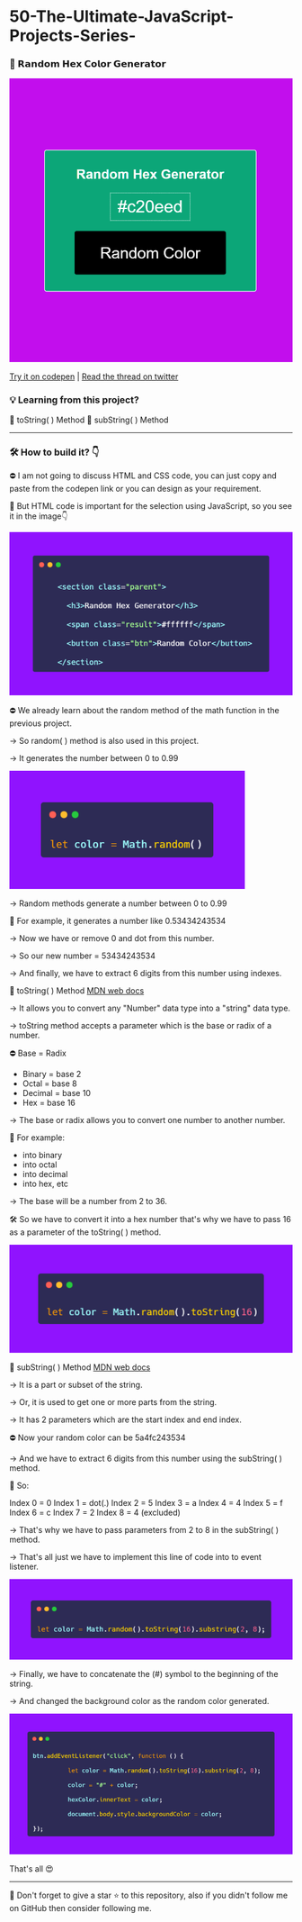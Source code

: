 # 50-The-Ultimate-JavaScript-Projects-Series-

### 🎉 𝗥𝗮𝗻𝗱𝗼𝗺 𝗛𝗲𝘅 𝗖𝗼𝗹𝗼𝗿 𝗚𝗲𝗻𝗲𝗿𝗮𝘁𝗼𝗿

![Thumb](_readme_images/thumb.png)


[Try it on codepen](https://codepen.io/atechajay/pen/mdXbBGx) | [Read the thread on twitter](https://twitter.com/ATechAjay/status/1519959436307034112)


### 💡 Learning from this project?

📌 toString( ) Method
📌 subString( ) Method
___
### 🛠 How to build it? 👇




⛔ I am not going to discuss HTML and CSS code, you can just copy and paste from the codepen link or you can design as your requirement.

📌 But HTML code is important for the selection using JavaScript, so you see it in the image👇


![tweet1](_readme_images/1.png)

⛔ We already learn about the random method of the math function in the previous project.

→ So random( ) method is also used in this project.

→ It generates the number between 0 to 0.99

![tweet1](_readme_images/2.png)

→ Random methods generate a number between 0 to 0.99

👀 For example, it generates a number like 0.53434243534

→ Now we have or remove 0 and dot from this number.

→ So our new number = 53434243534

→ And finally, we have to extract 6 digits from this number using indexes.

📌 toString( ) Method [MDN web docs](https://developer.mozilla.org/fr/docs/Web/JavaScript/Reference/Global_Objects/String/toString)

→ It allows you to convert any "Number" data type into a "string" data type.

→ toString method accepts a parameter which is the base or radix of a number.

⛔ Base = Radix

- Binary = base 2
- Octal = base 8
- Decimal = base 10
- Hex = base 16

→ The base or radix allows you to convert one number to another number.

👀 For example:

- into binary
- into octal
- into decimal
- into hex, etc

→ The base will be a number from 2 to 36.

🛠 So we have to convert it into a hex number that's why we have to pass 16 as a parameter of the toString( ) method.

![tweet1](_readme_images/3.png)

📌 subString( ) Method [MDN web docs](https://developer.mozilla.org/fr/docs/Web/JavaScript/Reference/Global_Objects/String/substring)

→ It is a part or subset of the string.

→ Or, it is used to get one or more parts from the string.

→ It has 2 parameters which are the start index and end index.

⛔ Now your random color can be 5a4fc243534

→ And we have to extract 6 digits from this number using the subString( ) method.

👀 So:

Index 0 = 0
Index 1 = dot(.)
Index 2 = 5
Index 3 = a
Index 4 = 4
Index 5 = f
Index 6 = c
Index 7 = 2
Index 8 = 4 (excluded)

→ That's why we have to pass parameters from 2 to 8 in the subString( ) method.

→ That's all just we have to implement this line of code into to event listener.

![tweet1](_readme_images/4.png)

→ Finally, we have to concatenate the (#) symbol to the beginning of the string.

→ And changed the background color as the random color generated.


![tweet1](_readme_images/5.png)


That's all 😍

---

🔔 Don't forget to give a star ⭐ to this repository, also if you didn't follow me on GitHub then consider following me.
